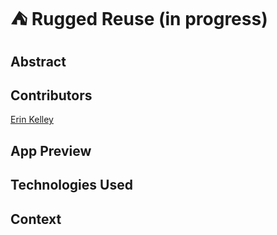 # ⛺️ Rugged Reuse (in progress) 

## Abstract

## Contributors 
[Erin Kelley](https://github.com/kelleyej)

## App Preview

## Technologies Used 

## Context 
